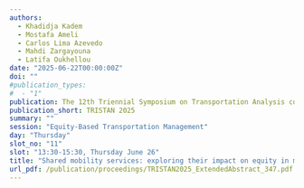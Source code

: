```yaml
---
authors:
  - Khadidja Kadem
  - Mostafa Ameli
  - Carlos Lima Azevedo
  - Mahdi Zargayouna
  - Latifa Oukhellou
date: "2025-06-22T00:00:00Z"
doi: ""
#publication_types:
#  - "1"
publication: The 12th Triennial Symposium on Transportation Analysis conference
publication_short: TRISTAN 2025
summary: ""
session: "Equity-Based Transportation Management"
day: "Thursday"
slot_no: "11"
slot: "13:30-15:30, Thursday June 26"
title: "Shared mobility services: exploring their impact on equity in multimodal transportation systems"
url_pdf: /publication/proceedings/TRISTAN2025_ExtendedAbstract_347.pdf
---
```

